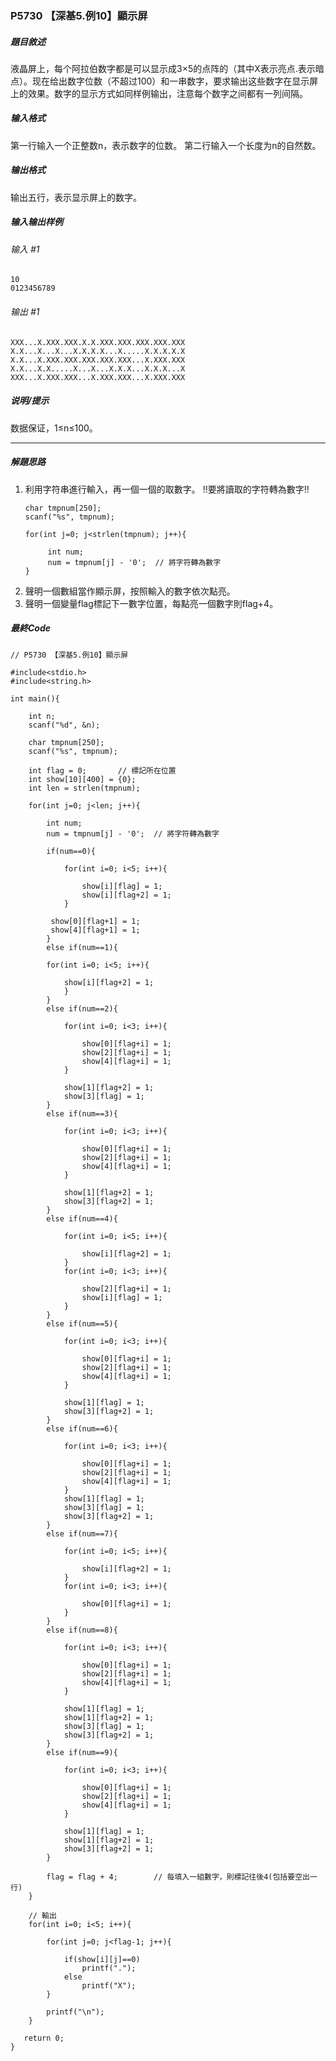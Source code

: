 ### P5730 【深基5.例10】顯示屏

##### 題目敘述
液晶屏上，每个阿拉伯数字都是可以显示成3×5的点阵的（其中X表示亮点.表示暗点）。现在给出数字位数（不超过100）和一串数字，要求输出这些数字在显示屏上的效果。数字的显示方式如同样例输出，注意每个数字之间都有一列间隔。

##### 输入格式
第一行输入一个正整数n，表示数字的位数。
第二行输入一个长度为n的自然数。

##### 输出格式
输出五行，表示显示屏上的数字。

##### 输入输出样例
###### 输入 #1
	10
	0123456789
###### 输出 #1
	XXX...X.XXX.XXX.X.X.XXX.XXX.XXX.XXX.XXX
	X.X...X...X...X.X.X.X...X.....X.X.X.X.X
	X.X...X.XXX.XXX.XXX.XXX.XXX...X.XXX.XXX
	X.X...X.X.....X...X...X.X.X...X.X.X...X
	XXX...X.XXX.XXX...X.XXX.XXX...X.XXX.XXX

##### 说明/提示
数据保证，1≤n≤100。

---

##### 解題思路
1. 利用字符串進行輸入，再一個一個的取數字。
   !!要將讀取的字符轉為數字!!
   ```
   char tmpnum[250];
   scanf("%s", tmpnum);

   for(int j=0; j<strlen(tmpnum); j++){

        int num;
        num = tmpnum[j] - '0';	// 將字符轉為數字
   }

   ```
2. 聲明一個數組當作顯示屏，按照輸入的數字依次點亮。
3. 聲明一個變量flag標記下一數字位置，每點亮一個數字則flag+4。

##### 最終Code
```
// P5730 【深基5.例10】顯示屏

#include<stdio.h>
#include<string.h>

int main(){

	int n;
    scanf("%d", &n);

    char tmpnum[250];
	scanf("%s", tmpnum);

	int flag = 0;		// 標記所在位置
	int show[10][400] = {0};
	int len = strlen(tmpnum);
    
    for(int j=0; j<len; j++){

        int num;
        num = tmpnum[j] - '0';	// 將字符轉為數字

        if(num==0){

			for(int i=0; i<5; i++){
			
				show[i][flag] = 1;
				show[i][flag+2] = 1;
			}

         show[0][flag+1] = 1;
         show[4][flag+1] = 1;
      	}
        else if(num==1){
      	
      	for(int i=0; i<5; i++){
      		
      		show[i][flag+2] = 1;
			}
		}
		else if(num==2){
			
			for(int i=0; i<3; i++){
				
				show[0][flag+i] = 1;
				show[2][flag+i] = 1;
				show[4][flag+i] = 1;
			}
			
			show[1][flag+2] = 1;
			show[3][flag] = 1;
		}
		else if(num==3){
			
			for(int i=0; i<3; i++){
				
				show[0][flag+i] = 1;
				show[2][flag+i] = 1;
				show[4][flag+i] = 1;
			}
			
			show[1][flag+2] = 1;
			show[3][flag+2] = 1;
		}
		else if(num==4){
			
			for(int i=0; i<5; i++){
				
				show[i][flag+2] = 1;
			}
			for(int i=0; i<3; i++){
				
				show[2][flag+i] = 1;
				show[i][flag] = 1;
			}
		}
		else if(num==5){
			
			for(int i=0; i<3; i++){
				
				show[0][flag+i] = 1;
				show[2][flag+i] = 1;
				show[4][flag+i] = 1;
			}
			
			show[1][flag] = 1;
			show[3][flag+2] = 1;
		}
		else if(num==6){
			
			for(int i=0; i<3; i++){
				
				show[0][flag+i] = 1;
				show[2][flag+i] = 1;
				show[4][flag+i] = 1;
			}
			show[1][flag] = 1;
			show[3][flag] = 1;
			show[3][flag+2] = 1;
		}
		else if(num==7){
			
			for(int i=0; i<5; i++){
				
				show[i][flag+2] = 1;
			}
			for(int i=0; i<3; i++){
				
				show[0][flag+i] = 1;
			}
		}
		else if(num==8){
			
			for(int i=0; i<3; i++){
				
				show[0][flag+i] = 1;
				show[2][flag+i] = 1;
				show[4][flag+i] = 1;
			}
			
			show[1][flag] = 1;
			show[1][flag+2] = 1;
			show[3][flag] = 1;
			show[3][flag+2] = 1;
		}
		else if(num==9){
			
			for(int i=0; i<3; i++){
				
				show[0][flag+i] = 1;
				show[2][flag+i] = 1;
				show[4][flag+i] = 1;
			}
			
			show[1][flag] = 1;
			show[1][flag+2] = 1;
			show[3][flag+2] = 1;
		}
				
		flag = flag + 4;		// 每填入一組數字，則標記往後4(包括要空出一行)
    }

    // 輸出
    for(int i=0; i<5; i++){
    
        for(int j=0; j<flag-1; j++){
        
            if(show[i][j]==0)
                printf(".");
            else
                printf("X");
        }
    
        printf("\n");
    }
	 
   return 0;
}
```
